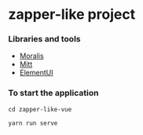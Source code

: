 # zapper-like project

### Libraries and tools

* [Moralis](https://www.moralis.io/)
* [Mitt](https://github.com/developit/mitt)
* [ElementUI](https://element.eleme.io/)

### To start the application

`cd zapper-like-vue`

`yarn run serve`
